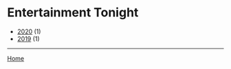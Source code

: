 # Entertainment Tonight

  * [2020](./entertainment-tonight-2020.md) (1)
  * [2019](./entertainment-tonight-2019.md) (1)

----

[Home](../index.md)
